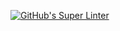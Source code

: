 [![GitHub's Super Linter](https://github.com/CarolynWP/Unit3-02-HTML-VolumePyramid/workflows/GitHub's%20Super%20Linter/badge.svg)](https://github.com/CarolynWP/Unit3-02-HTML-VolumePyramid/actions)